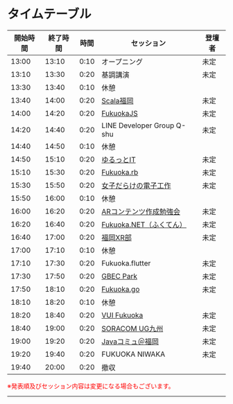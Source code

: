 # タイムテーブル

| 開始時間 | 終了時間 | 時間 | セッション | 登壇者 |
| --- | --- | --- | --- | --- |
| 13:00 | 13:10 | 0:10 | オープニング | 未定 |
| 13:10 | 13:30 | 0:20 | 基調講演 | 未定 |
| 13:30 | 13:40 | 0:10 | 休憩 | |
| 13:40 | 14:00 | 0:20 | [Scala福岡](https://scala.connpass.com/) | 未定 |
| 14:00 | 14:20 | 0:20 | [FukuokaJS](https://fukuokajs.connpass.com/) | 未定 |
| 14:20 | 14:40 | 0:20 | LINE Developer Group Q-shu | 未定 |
| 14:40 | 14:50 | 0:10 | 休憩 | |
| 14:50 | 15:10 | 0:20 | [ゆるっとIT](https://yurutto-it.connpass.com/) | 未定 |
| 15:10 | 15:30 | 0:20 | [Fukuoka.rb](https://fukuokarb.connpass.com/) | 未定 |
| 15:30 | 15:50 | 0:20 | [女子だらけの電子工作](https://jyoshidarake.connpass.com/) | 未定 |
| 15:50 | 16:00 | 0:10 | 休憩 | |
| 16:00 | 16:20 | 0:20 | [ARコンテンツ作成勉強会](https://xr-fukuoka.connpass.com/) | 未定 |
| 16:20 | 16:40 | 0:20 | [Fukuoka.NET（ふくてん）](https://fukuten.connpass.com/) | 未定 |
| 16:40 | 17:00 | 0:20 | [福岡XR部](https://fukuoka-xr-club.connpass.com/) | 未定 |
| 17:00 | 17:10 | 0:10 | 休憩 | |
| 17:10 | 17:30 | 0:20 | Fukuoka.flutter | 未定 |
| 17:30 | 17:50 | 0:20 | [GBEC Park](https://gbec.connpass.com/) | 未定 |
| 17:50 | 18:10 | 0:20 | [Fukuoka.go](https://fukuokago.connpass.com/) | 未定 |
| 18:10 | 18:20 | 0:10 | 休憩 | |
| 18:20 | 18:40 | 0:20 | [VUI Fukuoka](https://vuifukuoka.connpass.com/) | 未定 |
| 18:40 | 19:00 | 0:20 | [SORACOM UG九州](https://pages.soracom.jp/usergroup.html) | 未定 |
| 19:00 | 19:20 | 0:20 | [Javaコミュ＠福岡](https://javaq.connpass.com/) | 未定 |
| 19:20 | 19:40 | 0:20 | FUKUOKA NIWAKA | 未定 |
| 19:40 | 20:00 | 0:20 | 撤収 | |

<font color="Red">※発表順及びセッション内容は変更になる場合もございます。</font>

---
